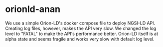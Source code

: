 # orionld-anan

We use a simple Orion-LD's docker compose file to deploy NGSI-LD API.
Creating log files, however, makes the API very slow.
We changed the log level to "FATAL" to make the API's performance better.
Orion-LD itself is at alpha state and seems fragile and works very slow with default log level.
